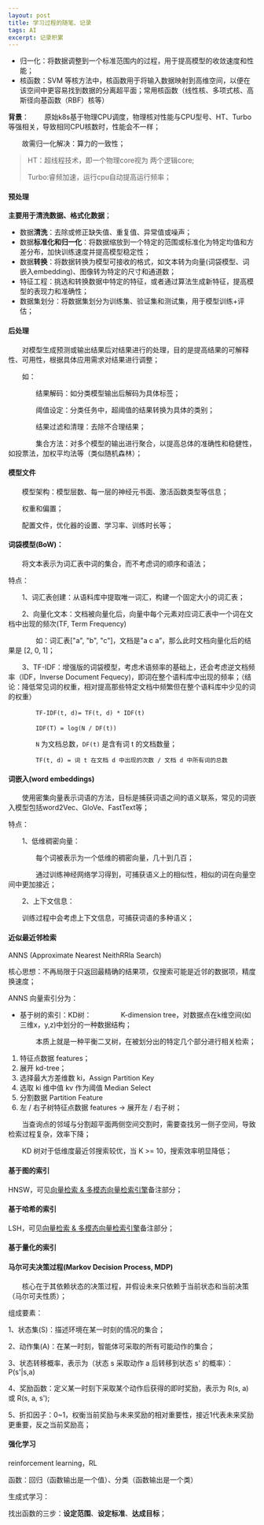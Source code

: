 ```yaml
---
layout: post
title: 学习过程的随笔、记录
tags: AI
excerpt: 记录积累
---
```


- 归一化：将数据调整到一个标准范围内的过程，用于提高模型的收敛速度和性能；
- 核函数：SVM 等核方法中，核函数用于将输入数据映射到高维空间，以便在该空间中更容易找到数据的分离超平面；常用核函数（线性核、多项式核、高斯径向基函数（RBF）核等）

**背景**：
&emsp;&emsp;原始k8s基于物理CPU调度，物理核对性能与CPU型号、HT、Turbo 等强相关，导致相同CPU核数时，性能会不一样；

&emsp;&emsp;故需归一化解决：算力的一致性；
> HT：超线程技术，即一个物理core视为 两个逻辑core;
> 
> Turbo:睿频加速，运行cpu自动提高运行频率；

#### 预处理
**主要用于清洗数据、格式化数据**；
- 数据**清洗**：去除或修正缺失值、重复值、异常值或噪声；
- 数据**标准化和归一化**：将数据缩放到一个特定的范围或标准化为特定均值和方差分布，加快训练速度并提高模型稳定性；
- 数据**转换**：将数据转换为模型可接收的格式，如文本转为向量(词袋模型、词嵌入embedding)、图像转为特定的尺寸和通道数；
- 特征工程：挑选和转换数据中特定的特征，或者通过算法生成新特征，提高模型的表现力和准确性；
- 数据集划分：将数据集划分为训练集、验证集和测试集，用于模型训练+评估；

#### 后处理
&emsp;&emsp;对模型生成预测或输出结果后对结果进行的处理，目的是提高结果的可解释性、可用性，根据具体应用需求对结果进行调整；

&emsp;&emsp;如：

&emsp;&emsp;&emsp;&emsp;结果解码：如分类模型输出后解码为具体标签；

&emsp;&emsp;&emsp;&emsp;阈值设定：分类任务中，超阈值的结果转换为具体的类别；

&emsp;&emsp;&emsp;&emsp;结果过滤和清理：去除不合理结果；

&emsp;&emsp;&emsp;&emsp;集合方法：对多个模型的输出进行聚合，以提高总体的准确性和稳健性，如投票法，加权平均法等（类似随机森林）；

#### 模型文件
&emsp;&emsp;模型架构：模型层数、每一层的神经元书面、激活函数类型等信息；

&emsp;&emsp;权重和偏置；

&emsp;&emsp;配置文件，优化器的设置、学习率、训练时长等；

#### 词袋模型(BoW)：
&emsp;&emsp;将文本表示为词汇表中词的集合，而不考虑词的顺序和语法；

特点：

&emsp;&emsp;1、词汇表创建：从语料库中提取唯一词汇，构建一个固定大小的词汇表；

&emsp;&emsp;2、向量化文本：文档被向量化后，向量中每个元素对应词汇表中一个词在文档中出现的频次(TF, Term Frequency)

&emsp;&emsp;&emsp;&emsp;如：词汇表["a", "b", "c"]，文档是"a c a”，那么此时文档向量化后的结果是 [2, 0, 1]；

&emsp;&emsp;3、TF-IDF：增强版的词袋模型，考虑术语频率的基础上，还会考虑逆文档频率（IDF，Inverse Document Fequecy)，即词在整个语料库中出现的频率；（结论：降低常见词的权重，相对提高那些特定文档中频繁但在整个语料库中少见的词的权重）

&emsp;&emsp;&emsp;&emsp;`TF-IDF(t, d)= TF(t, d) * IDF(t)`

&emsp;&emsp;&emsp;&emsp;`IDF(T) = log(N / DF(t))`

&emsp;&emsp;&emsp;&emsp;`N` 为文档总数，`DF(t)` 是含有词 t 的文档数量；

&emsp;&emsp;&emsp;&emsp;`TF(t, d) = 词 t 在文档 d 中出现的次数 / 文档 d 中所有词的总数`

#### 词嵌入(word embeddings)

&emsp;&emsp;使用密集向量表示词语的方法，目标是捕获词语之间的语义联系，常见的词嵌入模型包括word2Vec、GloVe、FastText等；

特点：

&emsp;&emsp;1、低维稠密向量：

&emsp;&emsp;&emsp;&emsp;每个词被表示为一个低维的稠密向量，几十到几百；

&emsp;&emsp;&emsp;&emsp;通过训练神经网络学习得到，可捕获语义上的相似性，相似的词在向量空间中更加接近；

&emsp;&emsp;2、上下文信息：

&emsp;&emsp;训练过程中会考虑上下文信息，可捕获词语的多种语义；

#### 近似最近邻检索
ANNS (Approximate Nearest NeithRRla Search)

核心思想：不再局限于只返回最精确的结果项，仅搜索可能是近邻的数据项，精度换速度；

ANNS 向量索引分为：
- 基于树的索引：KD树：
&emsp;&emsp;&emsp;&emsp;K-dimension tree，对数据点在k维空间(如三维x，y,z)中划分的一种数据结构；

&emsp;&emsp;&emsp;&emsp;本质上就是一种平衡二叉树，在被划分出的特定几个部分进行相关检索；
1. 特征点数据 features；
2. 展开 kd-tree；
3. 选择最大方差维数 ki，Assign Partition Key
4. 选取 ki 维中值 kv 作为阈值 Median Select
5. 分割数据 Partition Feature
6. 左 / 右子树特征点数据 features -> 展开左 / 右子树；

&emsp;&emsp;当查询点的邻域与分割超平面两侧空间交割时，需要查找另一侧子空间，导致检索过程复杂，效率下降；

&emsp;&emsp;KD 树对于低维度最近邻搜索较优，当 K >= 10，搜索效率明显降低；

#### 基于图的索引
HNSW，可见[向量检索 & 多模态向量检索引擎](https://acceleratorssr.github.io/2025/02/01/vector.html)备注部分；

#### 基于哈希的索引
LSH，可见[向量检索 & 多模态向量检索引擎](https://acceleratorssr.github.io/2025/02/01/vector.html)备注部分；

#### 基于量化的索引

#### 马尔可夫决策过程(Markov Decision Process, MDP)
&emsp;&emsp;核心在于其依赖状态的决策过程，并假设未来只依赖于当前状态和当前决策（马尔可夫性质）；

组成要素：

1、状态集(S)：描述环境在某一时刻的情况的集合；

2、动作集(A)：在某一时刻，智能体可采取的所有可能动作的集合；

3、状态转移概率，表示为（状态 s 采取动作 a 后转移到状态 s' 的概率）：P(s'|s,a)

4、奖励函数：定义某一时刻下采取某个动作后获得的即时奖励，表示为 R(s, a) 或 R(s, a, s');

5、折扣因子：0~1，权衡当前奖励与未来奖励的相对重要性，接近1代表未来奖励更重要，反之当前奖励高；

#### 强化学习
reinforcement learning，RL

函数：回归（函数输出是一个值）、分类（函数输出是一个类）

生成式学习：

找出函数的三步：**设定范围**、**设定标准**、**达成目标**；